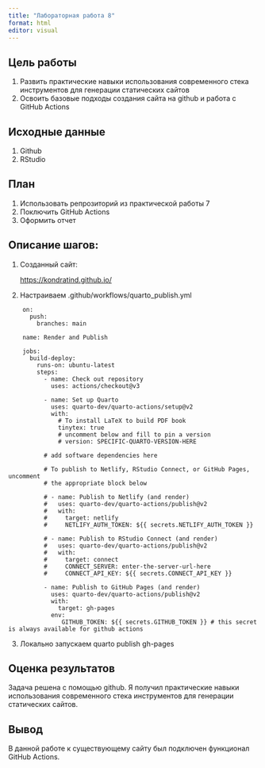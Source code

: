 ```yaml
---
title: "Лабораторная работа 8"
format: html
editor: visual
---
```


## Цель работы

1.  Развить практические навыки использования современного стека инструментов для генерации статических сайтов
2.  Освоить базовые подходы создания сайта на github и работа с GitHub Actions

## Исходные данные

1.  Github
2.  RStudio

## План

1.  Использовать репрозиторий из практической работы 7
2.  Поключить GitHub Actions
3.  Оформить отчет

## Описание шагов:

1.  Созданный сайт:

    https://kondratind.github.io/
    
2.  Настраиваем .github/workflows/quarto_publish.yml
```
    on:
      push:
        branches: main

    name: Render and Publish

    jobs:
      build-deploy:
        runs-on: ubuntu-latest
        steps:
          - name: Check out repository
            uses: actions/checkout@v3
            
          - name: Set up Quarto
            uses: quarto-dev/quarto-actions/setup@v2
            with:
              # To install LaTeX to build PDF book 
              tinytex: true 
              # uncomment below and fill to pin a version
              # version: SPECIFIC-QUARTO-VERSION-HERE
          
          # add software dependencies here

          # To publish to Netlify, RStudio Connect, or GitHub Pages, uncomment
          # the appropriate block below
          
          # - name: Publish to Netlify (and render)
          #   uses: quarto-dev/quarto-actions/publish@v2
          #   with:
          #     target: netlify
          #     NETLIFY_AUTH_TOKEN: ${{ secrets.NETLIFY_AUTH_TOKEN }}
            
          # - name: Publish to RStudio Connect (and render)
          #   uses: quarto-dev/quarto-actions/publish@v2
          #   with:
          #     target: connect
          #     CONNECT_SERVER: enter-the-server-url-here
          #     CONNECT_API_KEY: ${{ secrets.CONNECT_API_KEY }} 

          - name: Publish to GitHub Pages (and render)
            uses: quarto-dev/quarto-actions/publish@v2
            with:
              target: gh-pages
            env:
               GITHUB_TOKEN: ${{ secrets.GITHUB_TOKEN }} # this secret is always available for github actions
```

3.  Локально запускаем quarto publish gh-pages

## Оценка результатов

Задача решена с помощью github. Я получил практические навыки использования современного стека инструментов для генерации статических сайтов.

## Вывод

В данной работе к существующему сайту был подключен функционал GitHub Actions.
